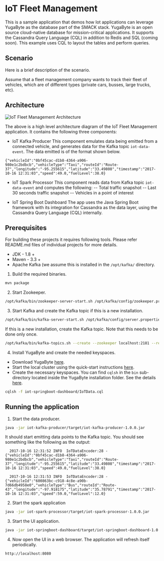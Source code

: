 # IoT Fleet Management

This is a sample application that demos how Iot applications can leverage YugaByte as the database part of the SMACK stack. YugaByte is an open source cloud-native database for mission-critical applications. It supports the Cassandra Query Language (CQL) in addition to Redis and SQL (coming soon). This example uses CQL to layout the tables and perform queries.


## Scenario

Here is a brief description of the scenario.

Assume that a fleet management company wants to track their fleet of vehicles, which are of different types (private cars, busses, large trucks, etc).


## Architecture

![IoT Fleet Management Architecture](https://github.com/YugaByte/yb-iot-fleet-management/blob/master/yb-iot-fleet-mgmt-arch.png)

The above is a high level architecture diagram of the IoT Fleet Management application. It contains the following three components:

- IoT Kafka Producer
This component emulates data being emitted from a connected vehicle, and generates data for the Kafka topic `iot-data-event`. The data emitted is of the format shown below.
```
{"vehicleId":"0bf45cac-d1b8-4364-a906-980e1c2bdbcb","vehicleType":"Taxi","routeId":"Route-37","longitude":"-95.255615","latitude":"33.49808","timestamp":"2017-10-16 12:31:03","speed":49.0,"fuelLevel":38.0}
```

- IoT Spark Processor
This component reads data from Kafka topic `iot-data-event` and computes the following:
-- Total traffic snapshot
-- Last 30 seconds traffic snapshot
-- Vehicles in a point of interest

- IoT Spring Boot Dashboard
The app uses the Java Spring Boot framework with its integration for Cassandra as the data layer, using the Cassandra Query Language (CQL) internally.


## Prerequisites

For building these projects it requires following tools. Please refer README.md files of individual projects for more details.
- JDK - 1.8 +
- Maven - 3.3 +
- Apache Kafka (we assume this is installed in the `/opt/kafka/` directory.

1. Build the required binaries.
```sh
mvn package
```

2. Start Zookeeper.
```sh
/opt/kafka/bin/zookeeper-server-start.sh /opt/kafka/config/zookeeper.properties
```

3. Start Kafka and create the Kafka topic if this is a new installation.
```sh
/opt/kafka/bin/kafka-server-start.sh /opt/kafka/config/server.properties
```

If this is a new installation, create the Kafka topic. Note that this needs to be done only once.
```sh
/opt/kafka/bin/kafka-topics.sh --create --zookeeper localhost:2181 --replication-factor 1 --partitions 1 --topic iot-data-event
```

4. Install YugaByte and create the needed keyspaces.
- Download YugaByte [here](https://www.yugabyte.com/#download).
- Start the local cluster using the quick-start instructions [here](https://docs.yugabyte.com/community-edition/quick-start/).
- Create the necessary keyspaces. You can find `cqlsh` in the `bin` sub-directory located inside the YugaByte installation folder. See the details [here](https://docs.yugabyte.com/community-edition/quick-start/#test-cql-service).
```sh
cqlsh -f iot-springboot-dashboard/IoTData.cql
```

## Running the application

1. Start the data producer.
```sh
java -jar iot-kafka-producer/target/iot-kafka-producer-1.0.0.jar
```

It should start emitting data points to the Kafka topic. You should see something like the following as the output:
```
  2017-10-16 12:31:52 INFO  IoTDataEncoder:28 - {"vehicleId":"0bf45cac-d1b8-4364-a906-980e1c2bdbcb","vehicleType":"Taxi","routeId":"Route-37","longitude":"-95.255615","latitude":"33.49808","timestamp":"2017-10-16 12:31:03","speed":49.0,"fuelLevel":38.0}

  2017-10-16 12:31:53 INFO  IoTDataEncoder:28 - {"vehicleId":"600863bc-c918-4c8e-a90b-7d66db4958e0","vehicleType":"Bus","routeId":"Route-43","longitude":"-97.918175","latitude":"35.78791","timestamp":"2017-10-16 12:31:03","speed":59.0,"fuelLevel":12.0}
```

2. Start the spark application
```sh
java -jar iot-spark-processor/target/iot-spark-processor-1.0.0.jar
```

3. Start the UI application.
```sh
java -jar iot-springboot-dashboard/target/iot-springboot-dashboard-1.0.0.jar
```

4. Now open the UI in a web browser. The application will refresh itself periodically.
```
http://localhost:8080
```
